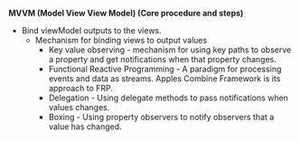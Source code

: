 
**MVVM (Model View View Model) (Core procedure and steps)**

* Bind viewModel outputs to the views.
    * Mechanism for binding views to output values 
        * Key value observing - mechanism for using key paths to observe a property and get notifications when that property changes.
        * Functional Reactive Programming - A paradigm for processing events and data as streams. Apples Combine Framework is its approach to FRP.
        * Delegation - Using delegate methods to pass notifications when values changes.
        * Boxing - Using property observers to notify observers that a value has changed.
